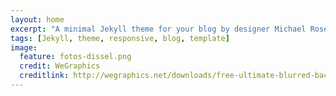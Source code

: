 ```yaml
---
layout: home
excerpt: "A minimal Jekyll theme for your blog by designer Michael Rose."
tags: [Jekyll, theme, responsive, blog, template]
image:
  feature: fotos-dissel.png 
  credit: WeGraphics
  creditlink: http://wegraphics.net/downloads/free-ultimate-blurred-background-pack/
---
```


